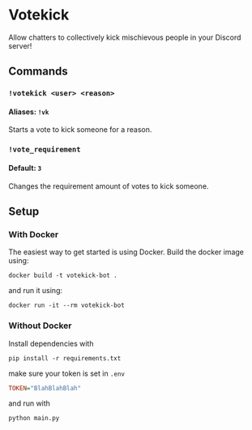# Votekick
 Allow chatters to collectively kick mischievous people in your Discord server!

## Commands
### `!votekick <user> <reason>`
#### Aliases: `!vk`
Starts a vote to kick someone for a reason.

### `!vote_requirement`
#### Default: `3`
Changes the requirement amount of votes to kick someone.

## Setup
### With Docker
The easiest way to get started is using Docker. Build the docker image using:
```shell
docker build -t votekick-bot .
```
and run it using:
```shell
docker run -it --rm votekick-bot
```

### Without Docker
Install dependencies with
```shell
pip install -r requirements.txt
```
make sure your token is set in `.env`
```ini
TOKEN="BlahBlahBlah"
```
and run with
```shell
python main.py
```